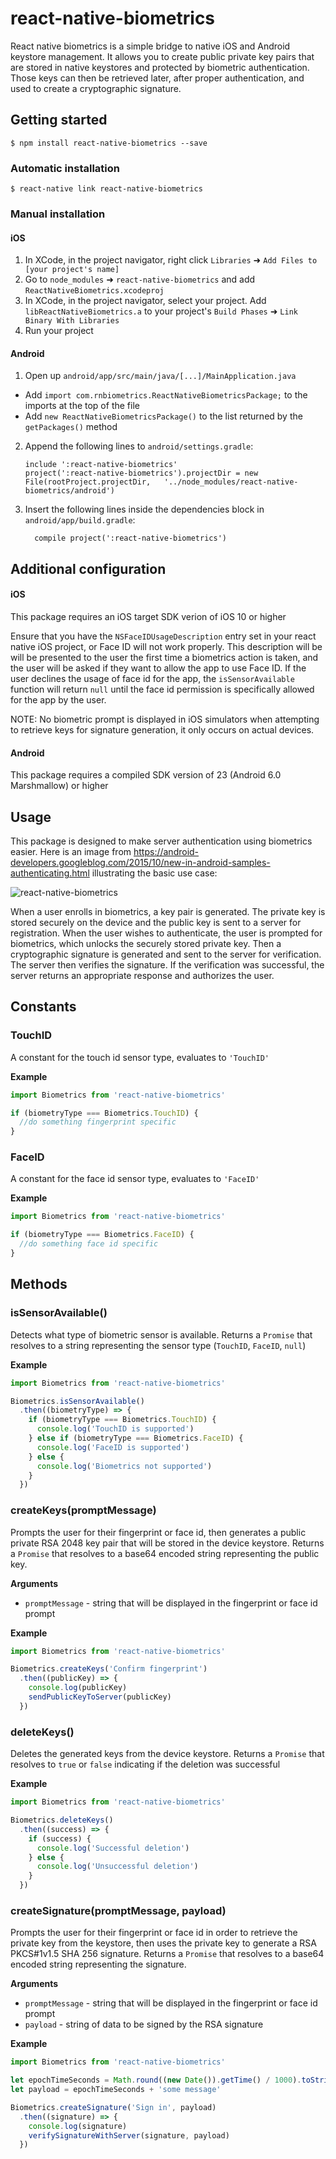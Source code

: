 
# react-native-biometrics

React native biometrics is a simple bridge to native iOS and Android keystore management.  It allows you to create public private key pairs that are stored in native keystores and protected by biometric authentication.  Those keys can then be retrieved later, after proper authentication, and used to create a cryptographic signature.

## Getting started

`$ npm install react-native-biometrics --save`

### Automatic installation

`$ react-native link react-native-biometrics`

### Manual installation


#### iOS

1. In XCode, in the project navigator, right click `Libraries` ➜ `Add Files to [your project's name]`
2. Go to `node_modules` ➜ `react-native-biometrics` and add `ReactNativeBiometrics.xcodeproj`
3. In XCode, in the project navigator, select your project. Add `libReactNativeBiometrics.a` to your project's `Build Phases` ➜ `Link Binary With Libraries`
4. Run your project

#### Android

1. Open up `android/app/src/main/java/[...]/MainApplication.java`
  - Add `import com.rnbiometrics.ReactNativeBiometricsPackage;` to the imports at the top of the file
  - Add `new ReactNativeBiometricsPackage()` to the list returned by the `getPackages()` method
2. Append the following lines to `android/settings.gradle`:
  	```
  	include ':react-native-biometrics'
  	project(':react-native-biometrics').projectDir = new File(rootProject.projectDir, 	'../node_modules/react-native-biometrics/android')
  	```
3. Insert the following lines inside the dependencies block in `android/app/build.gradle`:
  	```
      compile project(':react-native-biometrics')
  	```

## Additional configuration

#### iOS

This package requires an iOS target SDK verion of iOS 10 or higher

Ensure that you have the `NSFaceIDUsageDescription` entry set in your react native iOS project, or Face ID will not work properly.  This description will be will be presented to the user the first time a biometrics action is taken, and the user will be asked if they want to allow the app to use Face ID.  If the user declines the usage of face id for the app, the `isSensorAvailable` function will return `null` until the face id permission is specifically allowed for the app by the user.

NOTE: No biometric prompt is displayed in iOS simulators when attempting to retrieve keys for signature generation, it only occurs on actual devices.

#### Android

This package requires a compiled SDK version of 23 (Android 6.0 Marshmallow) or higher

## Usage

This package is designed to make server authentication using biometrics easier.  Here is an image from https://android-developers.googleblog.com/2015/10/new-in-android-samples-authenticating.html illustrating the basic use case:

![react-native-biometrics](https://2.bp.blogspot.com/-Lp2zaAZietw/Vi59hb6k6SI/AAAAAAAABLk/HsXXBYiIwqU/s1600/image01.png)

When a user enrolls in biometrics, a key pair is generated.  The private key is stored securely on the device and the public key is sent to a server for registration.  When the user wishes to authenticate, the user is prompted for biometrics, which unlocks the securely stored private key.  Then a cryptographic signature is generated and sent to the server for verification.  The server then verifies the signature.  If the verification was successful, the server returns an appropriate response and authorizes the user.

## Constants

### TouchID

A constant for the touch id sensor type, evaluates to `'TouchID'`

__Example__

```js
import Biometrics from 'react-native-biometrics'

if (biometryType === Biometrics.TouchID) {
  //do something fingerprint specific
}
```

### FaceID

A constant for the face id sensor type, evaluates to `'FaceID'`

__Example__

```js
import Biometrics from 'react-native-biometrics'

if (biometryType === Biometrics.FaceID) {
  //do something face id specific
}
```

## Methods

### isSensorAvailable()

Detects what type of biometric sensor is available.  Returns a `Promise` that resolves to a string representing the sensor type (`TouchID`, `FaceID`, `null`)

__Example__

```js
import Biometrics from 'react-native-biometrics'

Biometrics.isSensorAvailable()
  .then((biometryType) => {
    if (biometryType === Biometrics.TouchID) {
      console.log('TouchID is supported')
    } else if (biometryType === Biometrics.FaceID) {
      console.log('FaceID is supported')
    } else {
      console.log('Biometrics not supported')
    }
  })
```

### createKeys(promptMessage)

Prompts the user for their fingerprint or face id, then generates a public private RSA 2048 key pair that will be stored in the device keystore.  Returns a `Promise` that resolves to a base64 encoded string representing the public key.

__Arguments__

- `promptMessage` - string that will be displayed in the fingerprint or face id prompt

__Example__

```js
import Biometrics from 'react-native-biometrics'

Biometrics.createKeys('Confirm fingerprint')
  .then((publicKey) => {
    console.log(publicKey)
    sendPublicKeyToServer(publicKey)
  })
```

### deleteKeys()

Deletes the generated keys from the device keystore.  Returns a `Promise` that resolves to `true` or `false` indicating if the deletion was successful

__Example__

```js
import Biometrics from 'react-native-biometrics'

Biometrics.deleteKeys()
  .then((success) => {
    if (success) {
      console.log('Successful deletion')
    } else {
      console.log('Unsuccessful deletion')
    }
  })
```

### createSignature(promptMessage, payload)

Prompts the user for their fingerprint or face id in order to retrieve the private key from the keystore, then uses the private key to generate a RSA PKCS#1v1.5 SHA 256 signature.  Returns a `Promise` that resolves to a base64 encoded string representing the signature.

__Arguments__

- `promptMessage` - string that will be displayed in the fingerprint or face id prompt
- `payload` - string of data to be signed by the RSA signature

__Example__

```js
import Biometrics from 'react-native-biometrics'

let epochTimeSeconds = Math.round((new Date()).getTime() / 1000).toString()
let payload = epochTimeSeconds + 'some message'

Biometrics.createSignature('Sign in', payload)
  .then((signature) => {
    console.log(signature)
    verifySignatureWithServer(signature, payload)
  })
```
